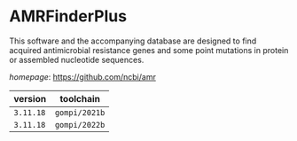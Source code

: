 # AMRFinderPlus

This software and the accompanying database are designed to find acquired antimicrobial  resistance genes and some point mutations in protein or assembled nucleotide sequences.

*homepage*: <https://github.com/ncbi/amr>

version | toolchain
--------|----------
``3.11.18`` | ``gompi/2021b``
``3.11.18`` | ``gompi/2022b``
